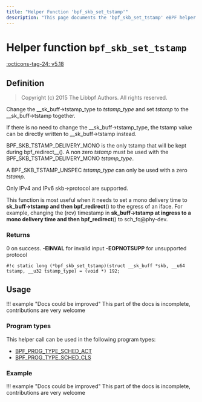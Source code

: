 ```yaml
---
title: "Helper Function 'bpf_skb_set_tstamp'"
description: "This page documents the 'bpf_skb_set_tstamp' eBPF helper function, including its defintion, usage, program types that can use it, and examples."
---
```

# Helper function `bpf_skb_set_tstamp`

<!-- [FEATURE_TAG](bpf_skb_set_tstamp) -->
[:octicons-tag-24: v5.18](https://github.com/torvalds/linux/commit/9bb984f28d5bcb917d35d930fcfb89f90f9449fd)
<!-- [/FEATURE_TAG] -->

## Definition

> Copyright (c) 2015 The Libbpf Authors. All rights reserved.


<!-- [HELPER_FUNC_DEF] -->
Change the __sk_buff->tstamp_type to _tstamp_type_ and set _tstamp_ to the __sk_buff->tstamp together.

If there is no need to change the __sk_buff->tstamp_type, the tstamp value can be directly written to __sk_buff->tstamp instead.

BPF_SKB_TSTAMP_DELIVERY_MONO is the only tstamp that will be kept during bpf_redirect__().  A non zero _tstamp_ must be used with the BPF_SKB_TSTAMP_DELIVERY_MONO _tstamp_type_.

A BPF_SKB_TSTAMP_UNSPEC _tstamp_type_ can only be used with a zero _tstamp_.

Only IPv4 and IPv6 skb->protocol are supported.

This function is most useful when it needs to set a mono delivery time to __sk_buff->tstamp and then bpf_redirect__() to the egress of an iface.  For example, changing the (rcv) timestamp in __sk_buff->tstamp at ingress to a mono delivery time and then bpf_redirect__() to sch_fq@phy-dev.

### Returns

0 on success. **-EINVAL** for invalid input **-EOPNOTSUPP** for unsupported protocol

`#!c static long (*bpf_skb_set_tstamp)(struct __sk_buff *skb, __u64 tstamp, __u32 tstamp_type) = (void *) 192;`
<!-- [/HELPER_FUNC_DEF] -->

## Usage

!!! example "Docs could be improved"
    This part of the docs is incomplete, contributions are very welcome

### Program types

This helper call can be used in the following program types:

<!-- DO NOT EDIT MANUALLY -->
<!-- [HELPER_FUNC_PROG_REF] -->
 * [BPF_PROG_TYPE_SCHED_ACT](../program-type/BPF_PROG_TYPE_SCHED_ACT.md)
 * [BPF_PROG_TYPE_SCHED_CLS](../program-type/BPF_PROG_TYPE_SCHED_CLS.md)
<!-- [/HELPER_FUNC_PROG_REF] -->

### Example

!!! example "Docs could be improved"
    This part of the docs is incomplete, contributions are very welcome
